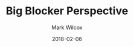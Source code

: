 ---
layout: writing
title: Big Blocker Perspective
date: 2018-02-06
categories: ['Scaling']
author: ['Mark Wilcox']
excerpt: There's an article doing the rounds at the moment titled 'Fundamental challenges with public blockchains' that gives a really good look into the state of crypto at the moment - check it out if you haven't seen it already. I found this article super interesting as it summarises really well the state of confusion that exists around crypto at the moment in Silicon Valley.
external_url: http://markwilcox.com/articles/03/
---
